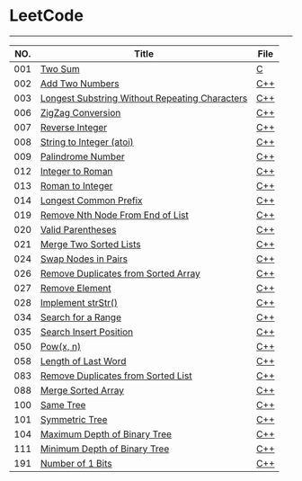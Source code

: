 # LeetCode
----------------------------------------------------------------------------------------------------------------------
  NO. |                          Title                                                                                |                   File                                                                                                 |
------|-------------------------------------------------------------------|-------------------------------------------|
  001 | [Two Sum](https://leetcode.com/problems/two-sum/)                 |[C](https://github.com/xujiada/project/blob/master/001%20Two%20Sum/solution.h)                                       |
  002 | [Add Two Numbers](https://leetcode.com/problems/add-two-numbers/) |[C++](https://github.com/xujiada/project/blob/master/002%20Add%20Two%20Numbers/main.cpp)                             |
  003 | [Longest Substring Without Repeating Characters](https://leetcode.com/problems/longest-substring-without-repeating-characters/) |[C++](https://github.com/xujiada/project/tree/master/003%20Longest%20Substring%20Without%20Repeating%20Character)    | 
  006 | [ZigZag Conversion](https://leetcode.com/problems/zigzag-conversion/) |[C++](https://github.com/xujiada/project/tree/master/006%20ZigZag%20Conversion)                                      | 
  007 | [Reverse Integer](https://leetcode.com/problems/reverse-integer/)                 |[C++](https://github.com/xujiada/project/tree/master/009%20Palindrome%20Number)                                      |
  008 | [String to Integer (atoi)](https://leetcode.com/problems/string-to-integer-atoi/)                 |[C++](https://github.com/xujiada/project/tree/master/008%20String%20to%20Integer%20(atoi))                           |
  009 | [Palindrome Number](https://leetcode.com/problems/palindrome-number/)                 |[C++](https://github.com/xujiada/project/tree/master/009%20Palindrome%20Number)                                      |
  012 | [Integer to Roman](https://leetcode.com/problems/integer-to-roman/)                 |[C++](https://github.com/xujiada/project/tree/master/012%20Integer%20to%20Roman)                                     |
  013 | [Roman to Integer](https://leetcode.com/problems/roman-to-integer/)                 |[C++](https://github.com/xujiada/project/tree/master/013%20Roman%20to%20Integer)                                     |
  014 | [Longest Common Prefix ](https://leetcode.com/problems/longest-common-prefix/)                 |[C++](https://github.com/xujiada/LeetCode/tree/master/014%20Longest%20Common%20Prefix)    |
  019 | [Remove Nth Node From End of List ](https://leetcode.com/problems/remove-nth-node-from-end-of-list/)          |[C++](https://github.com/xujiada/LeetCode/tree/master/019%20Remove%20Nth%20Node%20From%20End%20of%20List)            |
  020 | [Valid Parentheses](https://leetcode.com/problems/valid-parentheses/)          |[C++](https://github.com/xujiada/LeetCode/tree/master/020%20Valid%20Parentheses)            |
  021 | [Merge Two Sorted Lists ](https://leetcode.com/problems/merge-two-sorted-lists/)          |[C++](https://github.com/xujiada/LeetCode/tree/master/021%20Merge%20Two%20Sorted%20Lists)            |
  024 | [Swap Nodes in Pairs  ](https://leetcode.com/problems/swap-nodes-in-pairs/)          |[C++](https://github.com/xujiada/LeetCode/tree/master/024%20Swap%20Nodes%20in%20Pairs)            |
  026 | [Remove Duplicates from Sorted Array ](https://leetcode.com/problems/remove-duplicates-from-sorted-array/)          |[C++](https://github.com/xujiada/LeetCode/tree/master/026%20Remove%20Duplicates%20from%20Sorted%20Array)            |
  027 | [Remove Element ](https://leetcode.com/problems/remove-element/)          |[C++](https://github.com/xujiada/LeetCode/tree/master/027%20Remove%20Element)            |
 028 | [Implement strStr()  ](https://leetcode.com/problems/implement-strstr/)          |[C++](https://github.com/xujiada/LeetCode/tree/master/028%20Implement%20strStr())            |
 034 | [Search for a Range ](https://leetcode.com/problems/search-for-a-range/)          |[C++](https://github.com/xujiada/LeetCode/tree/master/034%20Search%20for%20a%20Range)            |
  035 | [Search Insert Position ](https://leetcode.com/problems/search-insert-position/)          |[C++](https://github.com/xujiada/LeetCode/tree/master/035%20Search%20Insert%20Position)            |
 050 | [Pow(x, n) ](https://leetcode.com/problems/powx-n/)          |[C++](https://github.com/xujiada/LeetCode/tree/master/50%20Pow(x%2C%20n))            | 
 058 | [Length of Last Word ](https://leetcode.com/problems/length-of-last-word/)   |[C++](https://github.com/xujiada/LeetCode/tree/master/058%20Length%20of%20Last%20Word)            |
  083 | [Remove Duplicates from Sorted List](https://leetcode.com/problems/remove-duplicates-from-sorted-list/)          |[C++](https://github.com/xujiada/LeetCode/tree/master/083%20Remove%20Duplicates%20from%20Sorted%20List)            |
   088 | [Merge Sorted Array ](https://leetcode.com/problems/merge-sorted-array/)          |[C++](https://github.com/xujiada/LeetCode/tree/master/088%20Merge%20Sorted%20Array)            |
    100 | [Same Tree ](https://leetcode.com/problems/same-tree/)          |[C++](https://github.com/xujiada/LeetCode/tree/master/101%20Symmetric%20Tree)            |
       101 | [Symmetric Tree  ](https://leetcode.com/problems/symmetric-tree/)          |[C++](https://github.com/xujiada/LeetCode/tree/master/100%20Same%20Tree)            |
       104 | [Maximum Depth of Binary Tree  ](https://leetcode.com/problems/maximum-depth-of-binary-tree/)          |[C++](https://github.com/xujiada/LeetCode/tree/master/104%20Maximum%20Depth%20of%20Binary%20Tree)            |
       111 | [Minimum Depth of Binary Tree](https://leetcode.com/problems/maximum-depth-of-binary-tree/)          |[C++](https://github.com/xujiada/LeetCode/tree/master/111%20Minimum%20Depth%20of%20Binary%20Tree)            |
       191| [Number of 1 Bits ](https://leetcode.com/problems/number-of-1-bits/)          |[C++](https://github.com/xujiada/LeetCode/tree/master/191%20Number%20of%201%20Bits)            |
